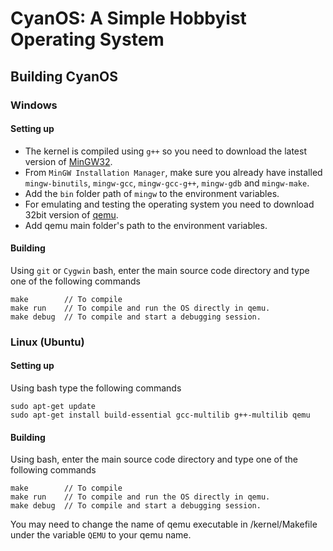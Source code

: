 # CyanOS: A Simple Hobbyist Operating System

## Building CyanOS
### Windows
#### Setting up
* The kernel is compiled using `g++` so you need to download the latest version of [MinGW32](https://osdn.net/projects/mingw/releases/).
* From `MinGW Installation Manager`, make sure you already have installed `mingw-binutils`, `mingw-gcc`, `mingw-gcc-g++`, `mingw-gdb` and `mingw-make`.
* Add the `bin` folder path of `mingw` to the environment variables.
* For emulating and testing the operating system you need to download 32bit version of [qemu](https://www.qemu.org/download/).
* Add qemu main folder's path to the environment variables.
#### Building
Using `git` or `Cygwin` bash, enter the main source code directory and type one of the following commands
```
make        // To compile
make run    // To compile and run the OS directly in qemu.
make debug  // To compile and start a debugging session.
```

### Linux (Ubuntu)
#### Setting up
Using bash type the following commands
```
sudo apt-get update
sudo apt-get install build-essential gcc-multilib g++-multilib qemu
```
#### Building
Using bash, enter the main source code directory and type one of the following commands
```
make        // To compile
make run    // To compile and run the OS directly in qemu.
make debug  // To compile and start a debugging session.
```
You may need to change the name of qemu executable in /kernel/Makefile under the variable `QEMU` to your qemu name.